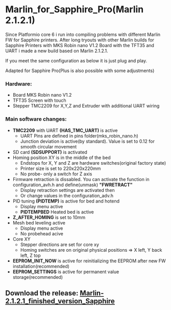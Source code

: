 # Marlin_for_Sapphire_Pro(Marlin 2.1.2.1)
Since Platformio core 6 i run into compiling problems with different Marlin FW for Sapphire printers.
After long tryouts with other Marlin builds for Sapphire Printers with MKS Robin nano V1.2 Board with the TFT35 and UART i made a new build based on Marlin 2.1.2.1.

If you meet the same configuration as below it is just plug and play.

Adapted for Sapphire Pro(Plus is also possible with some adjustments)

### Hardware:
- Board MKS Robin nano V1.2
- TFT35 Screen with touch
- Stepper TMC2209 for X,Y,Z and Extruder with additional UART wiring

### Main software changes:
- **TMC2209** with UART **(HAS_TMC_UART)** is active
    * UART Pins are defined in pins folder(mks_robin_nano.h)
    * Junction deviation is active(by standard). Value is set to 0.12 for smooth circular movement
- SD card **(SDSUPPORT)** is activated
- Homing position XY is in the middle of the bed
   * Endstops for X, Y and Z are hardware switches(original factory state)
   * Printer size is set to 220x220x220mm
   * No probe- only a switch for Z axis
- Firmware retraction is dissabled. You can activate the function in configuration_avh.h and define(unmask) **"FWRETRACT"**
   * Display retraction settings are activated then
   * Or change values in the configuration_adv.h
- PID tuning **(PIDTEMP)** is active for bed and hotend
   * Display menu active
   * **PIDTEMPBED** Heated bed is active
- **Z_AFTER_HOMING** is set to 10mm
- Mesh bed leveling active
  * Display menu active
  * No probehead acive
- Core XY
  * Stepper directions are set for core xy
  * Homing switches are on original physical positions => X left, Y back left, Z top
- **EEPROM_INIT_NOW** is active for reinitializing the EEPROM after new FW installation(recommended)
- **EEPROM_SETTINGS** is active for permanent value storage(recommended)

## Download the release: [Marlin-2.1.2.1_finished_version_Sapphire](https://github.com/Discharge87/Marlin_for_Sapphire/releases/tag/Sapphire_for_Marlin)

